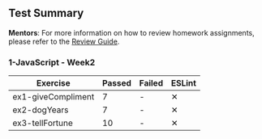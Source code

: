 ## Test Summary

**Mentors**: For more information on how to review homework assignments, please refer to the [Review Guide](https://github.com/HackYourFuture/mentors/blob/main/assignment-support/review-guide.md).

### 1-JavaScript - Week2

|      Exercise      | Passed | Failed | ESLint |
|--------------------|--------|--------|--------|
| ex1-giveCompliment |   7    |   -    |   ✕    |
| ex2-dogYears       |   7    |   -    |   ✕    |
| ex3-tellFortune    |   10   |   -    |   ✕    |
